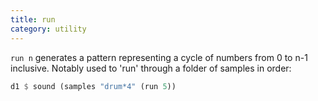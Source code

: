 ```yaml
---
title: run
category: utility
---
```


`run n` generates a pattern representing a cycle of numbers from 0 to n-1 inclusive. Notably used to 'run' through a folder of samples in order:

~~~~haskell
d1 $ sound (samples "drum*4" (run 5))
~~~~
